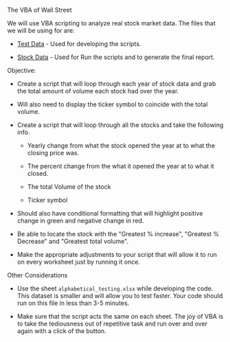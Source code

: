 The VBA of Wall Street

We will use VBA scripting to analyze real stock market data. The files that we will be using for are:

* [Test Data](Resources/alphabtical_testing.xlsx) - Used for developing the scripts.

* [Stock Data](Resources/Multiple_year_stock_data.xlsx) -  Used for Run the scripts and to generate the final report.

Objective:

* Create a script that will loop through each year of stock data and grab the total amount of volume each stock had over the year.

* Will also need to display the ticker symbol to coincide with the total volume.

* Create a script that will loop through all the stocks and take the following info.

  * Yearly change from what the stock opened the year at to what the closing price was.

  * The percent change from the what it opened the year at to what it closed.

  * The total Volume of the stock

  * Ticker symbol

* Should also have conditional formatting that will highlight positive change in green and negative change in red.

* Be able to locate the stock with the "Greatest % increase", "Greatest % Decrease" and "Greatest total volume".

* Make the appropriate adjustments to your script that will allow it to run on every worksheet just by running it once.


Other Considerations

* Use the sheet `alphabetical_testing.xlsx` while developing the code. This dataset is smaller and will allow you to test faster. Your code should run on this file in less than 3-5 minutes.

* Make sure that the script acts the same on each sheet. The joy of VBA is to take the tediousness out of repetitive task and run over and over again with a click of the button.


